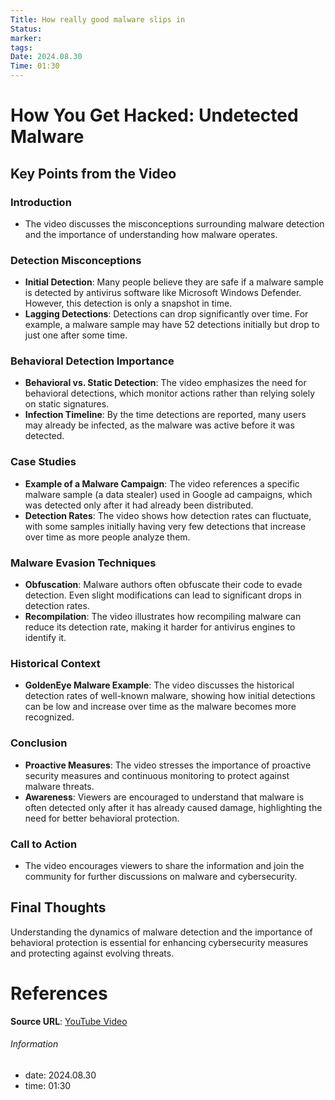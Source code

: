 ```yaml
---
Title: How really good malware slips in
Status: 
marker: 
tags: 
Date: 2024.08.30
Time: 01:30
---
```

# How You Get Hacked: Undetected Malware

## Key Points from the Video

### Introduction
- The video discusses the misconceptions surrounding malware detection and the importance of understanding how malware operates.

### Detection Misconceptions
- **Initial Detection**: Many people believe they are safe if a malware sample is detected by antivirus software like Microsoft Windows Defender. However, this detection is only a snapshot in time.
- **Lagging Detections**: Detections can drop significantly over time. For example, a malware sample may have 52 detections initially but drop to just one after some time.

### Behavioral Detection Importance
- **Behavioral vs. Static Detection**: The video emphasizes the need for behavioral detections, which monitor actions rather than relying solely on static signatures.
- **Infection Timeline**: By the time detections are reported, many users may already be infected, as the malware was active before it was detected.

### Case Studies
- **Example of a Malware Campaign**: The video references a specific malware sample (a data stealer) used in Google ad campaigns, which was detected only after it had already been distributed.
- **Detection Rates**: The video shows how detection rates can fluctuate, with some samples initially having very few detections that increase over time as more people analyze them.

### Malware Evasion Techniques
- **Obfuscation**: Malware authors often obfuscate their code to evade detection. Even slight modifications can lead to significant drops in detection rates.
- **Recompilation**: The video illustrates how recompiling malware can reduce its detection rate, making it harder for antivirus engines to identify it.

### Historical Context
- **GoldenEye Malware Example**: The video discusses the historical detection rates of well-known malware, showing how initial detections can be low and increase over time as the malware becomes more recognized.

### Conclusion
- **Proactive Measures**: The video stresses the importance of proactive security measures and continuous monitoring to protect against malware threats.
- **Awareness**: Viewers are encouraged to understand that malware is often detected only after it has already caused damage, highlighting the need for better behavioral protection.

### Call to Action
- The video encourages viewers to share the information and join the community for further discussions on malware and cybersecurity.

## Final Thoughts
Understanding the dynamics of malware detection and the importance of behavioral protection is essential for enhancing cybersecurity measures and protecting against evolving threats.



# References
**Source URL**: [YouTube Video](https://www.youtube.com/watch?v=yJcRG1Q6z6g)

###### Information
- date: 2024.08.30
- time: 01:30